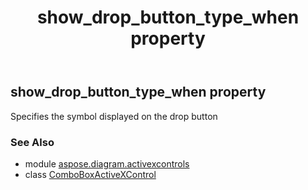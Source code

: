 ﻿---
title: show_drop_button_type_when property
second_title: Aspose.Diagram for Python via .NET API References
description: 
type: docs
weight: 320
url: /python-net/aspose.diagram.activexcontrols/comboboxactivexcontrol/show_drop_button_type_when/
is_root: false
---

## show_drop_button_type_when property


Specifies the symbol displayed on the drop button

### See Also
* module [aspose.diagram.activexcontrols](../../)
* class [ComboBoxActiveXControl](/diagram/python-net/aspose.diagram.activexcontrols/comboboxactivexcontrol)
